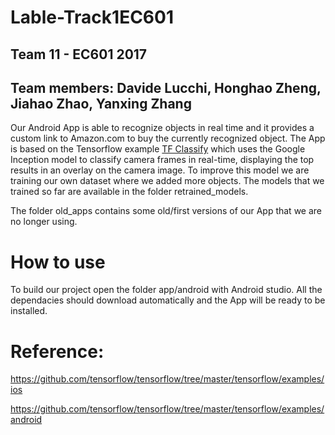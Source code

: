 # Lable-Track1EC601
## Team 11 - EC601 2017

## Team members: Davide Lucchi, Honghao Zheng, Jiahao Zhao, Yanxing Zhang

Our Android App is able to recognize objects in real time and it provides a custom link to Amazon.com to buy the currently recognized object. 
The App is based on the Tensorflow example [TF Classify](https://github.com/tensorflow/tensorflow/tree/master/tensorflow/examples/android) which uses the Google Inception  model to classify camera frames in real-time, displaying the top results in an overlay on the camera image.
To improve this model we are training our own dataset where we added more objects.
The models that we trained so far are available in the folder retrained_models.

The folder old_apps contains some old/first versions of our App that we are no longer using.

# How to use
To build our project open the folder app/android with Android studio. All the dependacies should download automatically and the App will be ready to be installed.

# Reference: 

https://github.com/tensorflow/tensorflow/tree/master/tensorflow/examples/ios

https://github.com/tensorflow/tensorflow/tree/master/tensorflow/examples/android

